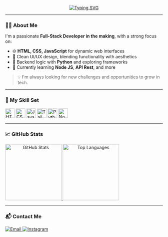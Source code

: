 <!-- Perfil animado -->
<p align="center">
  <a href="https://github.com/lipe7k">
    <img src="https://readme-typing-svg.demolab.com?font=Fira+Code&size=24&pause=1000&color=58A6FF&width=435&lines=Hi%2C+I'm+Felipe+Falcirolli!;Web+Developer+%7C+Creative+Thinker+%7C+Lifelong+Learner" alt="Typing SVG" />
  </a>
</p>

---

### 👨‍💻 About Me

I'm a passionate **Full-Stack Developer in the making**, with a strong focus on:

- 🌐 **HTML, CSS, JavaScript** for dynamic web interfaces  
- 🎨 Clean UI/UX design, blending functionality with aesthetics  
- 🐍 Backend logic with **Python** and exploring frameworks  
- 🚀 Currently learning **Node JS**, **API Rest**, and more  

> 💡 I'm always looking for new challenges and opportunities to grow in tech.

---

### 🧠 My Skill Set

<div align="left">
  <img src="https://cdn.jsdelivr.net/gh/devicons/devicon/icons/html5/html5-original.svg" height="30" alt="HTML5" />
  <img src="https://cdn.jsdelivr.net/gh/devicons/devicon/icons/css3/css3-original.svg" height="30" alt="CSS3" />
  <img src="https://cdn.jsdelivr.net/gh/devicons/devicon/icons/javascript/javascript-original.svg" height="30" alt="JavaScript" />
  <img src="https://cdn.jsdelivr.net/gh/devicons/devicon@latest/icons/tailwindcss/tailwindcss-original.svg" height="30" alt="TailwindCSS" />
  <img src="https://cdn.jsdelivr.net/gh/devicons/devicon/icons/python/python-original.svg" height="30" alt="Python" />
  <img src="https://cdn.jsdelivr.net/gh/devicons/devicon@latest/icons/nodejs/nodejs-original-wordmark.svg" height="30" alt="Node JS"/>
          
</div>

---

### 📈 GitHub Stats

<a align="center" href="https://github.com/lipe7k">
  <img height="180em" src="https://github-readme-stats.vercel.app/api?username=Lipe7k&show_icons=true&theme=dracula&include_all_commits=true&count_private=true" alt="GitHub Stats"/>
  <img height="180em" src="https://github-readme-stats.vercel.app/api/top-langs/?username=Lipe7k&layout=compact&langs_count=7&theme=dracula" alt="Top Languages"/>
</a>

---

### 📬 Contact Me

<div align="left">
  <a href="mailto:lipefalcirolli@gmail.com" target="_blank">
    <img src="https://img.shields.io/badge/-Email-000?style=for-the-badge&logo=microsoft-outlook&logoColor=58A6FF" alt="Email" />
  </a>
  <a href="https://www.instagram.com/lipexyz0/" target="_blank">
    <img src="https://img.shields.io/badge/-Instagram-000?style=for-the-badge&logo=instagram&logoColor=58A6FF" alt="Instagram" />
  </a>
</div>

